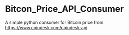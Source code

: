 # Bitcon_Price_API_Consumer
A simple python consumer for  Bitcoin price from  https://www.coindesk.com/coindesk-api
